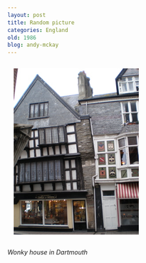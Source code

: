 ```yaml
---
layout: post
title: Random picture
categories: England
old: 1986
blog: andy-mckay
---
```

<img src="/files/P6160211.jpg" style="padding: 1em; clear: both" />
<p><cite>Wonky house in Dartmouth</cite></p>